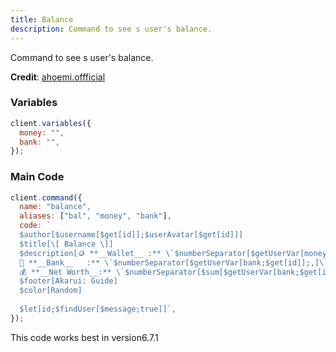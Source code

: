 ```yaml
---
title: Balance
description: Command to see s user's balance.
---
```


Command to see s user's balance.

**Credit**: [ahoemi.offficial](https://discord.com/users/715852000096419900)

### Variables

```js
client.variables({
  money: "",
  bank: "",
});
```

### Main Code

```js
client.command({
  name: "balance",
  aliases: ["bal", "money", "bank"],
  code: `
  $author[$username[$get[id]];$userAvatar[$get[id]]]
  $title[\[ Balance \]]
  $description[🪙 **__Wallet__ :** \`$numberSeparator[$getUserVar[money;$get[id]];,]\`
  🏦 **__Bank__   :** \`$numberSeparator[$getUserVar[bank;$get[id]];,]\`
  💰 **__Net Worth__:** \`$numberSeparator[$sum[$getUserVar[bank;$get[id]];$getUserVar[bank;$get[id]]];,]\`]
  $footer[Akarui: Guide]
  $color[Random]
  
  $let[id;$findUser[$message;true]]`,
});
```

This code works best in version6.7.1

